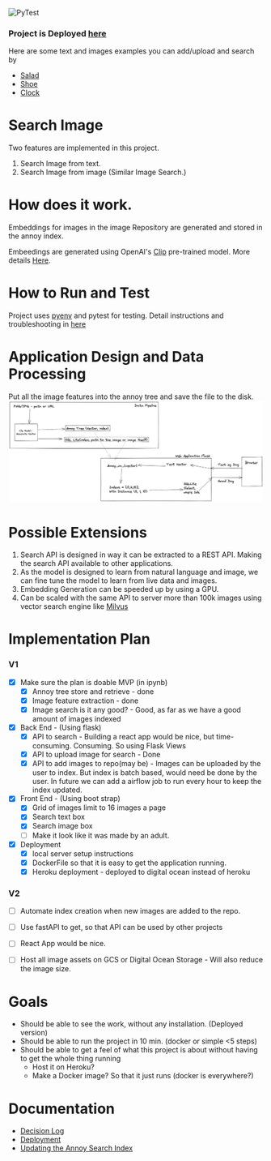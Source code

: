 
![PyTest](https://github.com/archanakalburgi/shopify-dev-intern/actions/workflows/main.yml/badge.svg)

### Project is Deployed [here](https://image-search-v2-fub6y.ondigitalocean.app/)
Here are some text and images examples you can add/upload and search by
- [Salad](https://image-search-v2-fub6y.ondigitalocean.app/static/uploads/f4c0ea27.jpg)
- [Shoe](https://image-search-v2-fub6y.ondigitalocean.app/static/uploads/f9560d1e.jpg)
- [Clock](https://image-search-v2-fub6y.ondigitalocean.app/static/uploads/f40db01e.jpg)


# Search Image
Two features are implemented in this project.
1. Search Image from text.
2. Search Image from image (Similar Image Search.)

# How does it work.
Embeddings for images in the image Repository are generated and stored in the annoy index.

Embeedings are generated using OpenAI's [Clip](https://github.com/openai/CLIP) pre-trained model. More details [Here](docs/semantic_search.md).

# How to Run and Test
Project uses [pyenv](https://github.com/pyenv/pyenv) and pytest for testing.
Detail instructions and troubleshooting in [here](docs/local_dev_setup.md)

# Application Design and Data Processing
Put all the image features into the annoy tree and save the file to the disk.
![](docs/arch_diag.png)



# Possible Extensions
1. Search API is designed in way it can be extracted to a REST API. Making the search API available to other applications.
2. As the model is designed to learn from natural language and image, we can fine tune the model to learn from live data and images.
3. Embedding Generation can be speeded up by using a GPU.
4. Can be scaled with the same API to server more than 100k images using vector search engine like [Milvus](https://milvus.io)



# Implementation Plan
### V1
- [x] Make sure the plan is doable MVP (in ipynb)
   - [x] Annoy tree store and retrieve - done
   - [x] Image feature extraction - done
   - [x] Image search is it any good? - Good, as far as we have a good amount of images indexed
- [x] Back End - (Using flask)
   - [x] API to search - Building a react app would be nice, but time-consuming. Consuming. So using Flask Views
   - [x] API to upload image for search - Done
   - [X] API to add images to repo(may be) - Images can be uploaded by the user to index. But index is batch based, would need be done by the user. In future we can add a airflow job to run every hour to keep the index updated.
- [x] Front End - (Using boot strap)
   - [x] Grid of images limit to 16 images a page
   - [x] Search text box
   - [x] Search image box
   - [ ] Make it look like it was made by an adult.
- [x] Deployment
   - [x] local server setup instructions
   - [x] DockerFile so that it is easy to get the application running.
   - [x] Heroku deployment - deployed to digital ocean instead of heroku

### V2
- [ ] Automate index creation when new images are added to the repo.
- [ ] Use fastAPI to get, so that API can be used by other projects
- [ ] React App would be nice.
- [ ] Host all image assets on GCS or Digital Ocean Storage  - Will also reduce the image size.


# Goals
- Should be able to see the work, without any installation. (Deployed version)
- Should be able to run the project in 10 min. (docker or simple <5 steps)
- Should be able to get a feel of what this project is about without having to get the whole thing running
   - Host it on Heroku?
   - Make a Docker image? So that it just runs (docker is everywhere?)


# Documentation
- [Decision Log](docs/decision_log.md)
- [Deployment](docs/deployment.md)
- [Updating the Annoy Search Index](docs/update_index.md)



